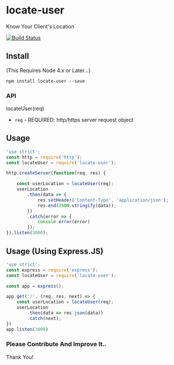 # locate-user
Know Your Client's Location


[![Build Status](https://travis-ci.org/shivarajnaidu/locate-user.svg?branch=master)](https://travis-ci.org/shivarajnaidu/locate-user)

## Install
(This Requires Node 4.x or Later...)

```
npm install locate-user --save
```

### API

locateUser(req)

* `req` - REQUIRED: http/https server request object


## Usage

```js
'use strict';
const http = require('http');
const locateUser = require('locate-user');

http.createServer(function(req, res) {

    const userLocation = locateUser(req);
    userLocation
        .then(data => {
            res.setHeader('Content-Type', 'application/json');
            res.end(JSON.stringify(data));
        })
        .catch(error => {
            console.error(error)
        });
}).listen(3000);

```
## Usage (Using Express.JS)

```js
'use strict';
const express = require('express');
const locateUser = require('locate-user');

const app = express();

app.get('/', (req, res, next) => {
    const userLocation = locateUser(req);
    userLocation
        .then(data => res.json(data))
        .catch(next);
})
app.listen(3000)

```

### Please Contribute And Improve It..

Thank You!

